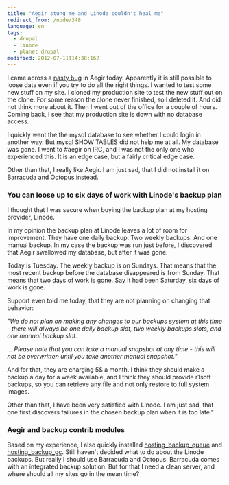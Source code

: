 ```yaml
---
title: "Aegir stung me and Linode couldn't heal me"
redirect_from: /node/348
language: en
tags:
  - drupal
  - linode
  - planet drupal
modified: 2012-07-11T14:38:16Z
---
```


I came across a [nasty bug](http://drupal.org/node/1678528) in Aegir today. Apparently it is still possible to loose data even if you try to do all the right things. I wanted to test some new stuff on my site. I cloned my production site to test the new stuff out on the clone. For some reason the clone never finished, so I deleted it. And did not think more about it. Then I went out of the office for a couple of hours. Coming back, I see that my production site is down with no database access.

I quickly went the the mysql database to see whether I could login in another way. But mysql SHOW TABLES did not help me at all. My database was gone. I went to #aegir on IRC, and I was not the only one who experienced this. It is an edge case, but a fairly critical edge case.

Other than that, I really like Aegir. I am just sad, that I did not install it on Barracuda and Octopus instead.

### You can loose up to six days of work with Linode's backup plan

I thought that I was secure when buying the backup plan at my hosting provider, Linode.

In my opinion the backup plan at Linode leaves a lot of room for improvement. They have one daily backup. Two weekly backups. And one manual backup. In my case the backup was run just before, I discovered that Aegir swallowed my database, but after it was gone.

Today is Tuesday. The weekly backup is on Sundays. That means that the most recent backup before the database disappeared is from Sunday. That means that two days of work is gone. Say it had been Saturday, six days of work is gone.

Support even told me today, that they are not planning on changing that behavior:

_"We do not plan on making any changes to our backups system at this time - there will always be one daily backup slot, two weekly backups slots, and one manual backup slot._

_... Please note that you can take a manual snapshot at any time - this will not be overwritten until you take another manual snapshot."_

And for that, they are charging 5$ a month. I think they should make a backup a day for a week available, and I think they should provide r1soft backups, so you can retrieve any file and not only restore to full system images.

Other than that, I have been very satisfied with Linode. I am just sad, that one first discovers failures in the chosen backup plan when it is too late."

### Aegir and backup contrib modules

Based on my experience, I also quickly installed [hosting\_backup\_queue](http://drupal.org/project/hosting_backup_queue) and [hosting\_backup\_gc](http://drupal.org/project/hosting_backup_gc). Still haven't decided what to do about the Linode backups. But really I should use Barracuda and Octopus. Barracuda comes with an integrated backup solution. But for that I need a clean server, and where should all my sites go in the mean time?
